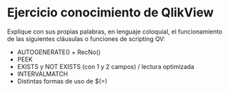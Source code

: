 # Ejercicio conocimiento de QlikView
Explique con sus propias palabras, en lenguaje coloquial, el funcionamiento de las siguientes cláusulas o funciones de scripting QV:
- AUTOGENERATE() + RecNo()
- PEEK
- EXISTS y NOT EXISTS (con 1 y 2 campos) / lectura optimizada
- INTERVALMATCH
- Distintas formas de uso de $(=)


